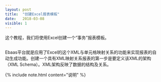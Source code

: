 ```yaml
---
layout: post
title:  "创建Excel报表模板"
date:   2018-03-08
visible: 1
---
```


这个教程，我们将使用Excel创建一个“事务”报表模板。

<img src="{{'/assets/img/2018-3-7-Excel的XML映射例子.png' | prepend: site.baseurl }}" alt=""><br>

Ebaas平台就是应用了Excel的这个XML与单元格映射关系的功能来实现报表的自动生成功能。创建一个具有XML映射关系报表的第一步是要定义该XML的架构（XML Schema）。XML架构反映了数据的结构及关系。

{% include note.html content="说明" %}
